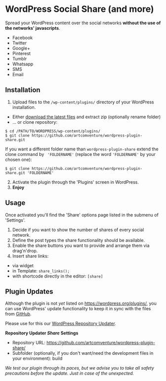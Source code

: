 # WordPress Social Share (and more)

Spread your WordPress content over the social networks **without the use of the networks' javascripts**.

* Facebook
* Twitter
* Google+
* Pinterest
* Tumblr
* Whatsapp
* SMS
* Email

## Installation

1. Upload files to the `/wp-content/plugins/` directory of your WordPress installation.
  * Either [download the latest files](https://github.com/artcomventure/wordpress-plugin-share/archive/master.zip) and extract zip (optionally rename folder)
  * ... or clone repository:
  ```
  $ cd /PATH/TO/WORDPRESS/wp-content/plugins/
  $ git clone https://github.com/artcomventure/wordpress-plugin-share.git
  ```
  If you want a different folder name than `wordpress-plugin-share` extend the clone command by ` 'FOLDERNAME'` (replace the word `'FOLDERNAME'` by your chosen one):
  ```
  $ git clone https://github.com/artcomventure/wordpress-plugin-share.git 'FOLDERNAME'
  ```
2. Activate the plugin through the 'Plugins' screen in WordPress.
3. **Enjoy**

## Usage

Once activated you'll find the 'Share' options page listed in the submenu of 'Settings'.

1. Decide if you want to show the number of shares of every social network.
2. Define the post types the share functionality should be available.
3. Enable the share buttons you want to provide and arrange them via drag'n'drop.
4. Insert share links:
  * via widget
  * in Template: `share_links();`
  * with shortcode directly in the editor: `[share]`

## Plugin Updates

Although the plugin is not _yet_ listed on https://wordpress.org/plugins/, you can use WordPress' update functionality to keep it in sync with the files from [GitHub](https://github.com/artcomventure/wordpress-plugin-share).

Please use for this our [WordPress Repository Updater](https://github.com/artcomventure/wordpress-plugin-repoUpdater).

**Repository Updater _Share_ Settings**

* Repository URL: https://github.com/artcomventure/wordpress-plugin-share/
* Subfolder (optionally, if you don't want/need the development files in your environment): build

_We test our plugin through its paces, but we advise you to take all safety precautions before the update. Just in case of the unexpected._

